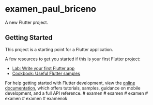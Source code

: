 # examen_paul_briceno

A new Flutter project.

## Getting Started

This project is a starting point for a Flutter application.

A few resources to get you started if this is your first Flutter project:

- [Lab: Write your first Flutter app](https://docs.flutter.dev/get-started/codelab)
- [Cookbook: Useful Flutter samples](https://docs.flutter.dev/cookbook)

For help getting started with Flutter development, view the
[online documentation](https://docs.flutter.dev/), which offers tutorials,
samples, guidance on mobile development, and a full API reference.
#   e x a m e n  
 #   e x a m e n  
 #   e x a m e n  
 #   e x a m e n  
 #   e x a m e n  
 #   e x a m e n o k  
 